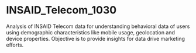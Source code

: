 # INSAID_Telecom_1030
Analysis of INSAID Telecom data for understanding behavioral data of users using demographic characteristics like mobile usage, geolocation and device properties. Objective is to provide insights for data drive marketing efforts. 
